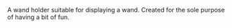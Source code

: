 A wand holder suitable for displaying a wand. Created for the sole purpose of having a bit of fun. 
